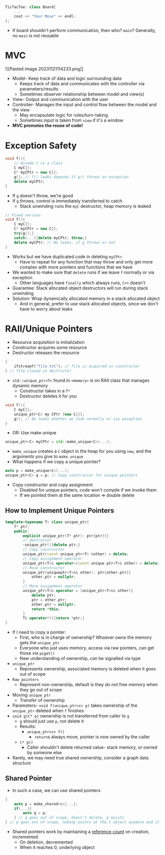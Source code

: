 ```cpp
TicTacToe: class Board{
	...
	cout << "Your Move" << endl;
};
```
- If board shouldn't perform communication, then who? `main`? Generally, no `main` is not reusable
# MVC
![[Pasted image 20231121114233.png]]
- Model- Keep track of data and logic surrounding data
	- Keeps track of data and communicates with the controller via parameters/results
	- Sometimes observer relationship between model and view(s)
- View- Output and communication with the user
- Controller- Manages the input and control flow between the model and the view
	- May encapsulate logic for rules/turn-taking
	- Sometimes input is taken from `view` if it's a window
- **MVC promotes the reuse of code!**
# Exception Safety
```cpp
void f(){
	// Assume C is a class
	C myC{};
	C* myCPtr = new C{};
	g(); // f() leaks depends if g() throws an exception
	delete myCPtr;
}
```
- If `g` doesn't throw, we're good
- If `g` throws, control is immediately transferred to catch
	- Stack unwinding runs the `myC` destructor, heap memory is leaked
```cpp
// Fixed version
void f(){
	C myC{};
	C* myCPtr = new C{};
	try{g();}
	catch(...){delete myCPtr; throw;}
	delete myCPtr; // No leaks, if g throws or not
}
```
- Works but we have duplicated code in deleting `myCPtr`
	- Have to repeat for any function that may throw and only get more complex with more pointers and functions that we have
- We wanted to make sure that `delete` runs if we leave `f` normally or via exception
	- Other languages have `finally` which always runs, `C++` doesn't
- Guarantee: Stack allocated object destructors will run during stack unwinding
- Solution: Wrap dynamically allocated memory in a stack allocated object
	- And in general, prefer to use stack allocated objects, since we don't have to worry about leaks
# RAII/Unique Pointers
- Resource acquisition is initialization
- Constructor acquires some resource
- Destructor releases the resource
```cpp
{
	ifstreamf{"file.txt"}; // file is acquired in constructor
} // file closed in destructor
```
- `std::unique_ptr<T>` found in `<memory>` is on RAII class that manages dynamic memory
	- Constructor takes in a `T*`
	- Destructor deletes it for you
```cpp
void f(){
	C myC{};
	unique_ptr<C> my CPtr {new C{}};
	g(); // No leaks whether we leak normally or via exception
}
```
- OR: Use make unique
```cpp
unique_ptr<C> myCPtr = std::make_unique<C>(...);
```
- `make_unique` creates a `C` object in the heap for you using `new`, and the arguments you give to `make_unique`
- What happens if we copy a unique pointer?
```cpp
auto p = make_unique<C>(...);
unique_ptr<C> q = p; // Copy constructor for unique pointers
```
- Copy constructor and copy assignment
	- Disabled for unique pointers, code won't compile if we invoke them
	- If we pointed them at the same location => double delete
## How to Implement Unique Pointers
```cpp
template<typename T> class unique_ptr{
	T* ptr;
	public:
		explicit unique_ptr(T* ptr): ptr{ptr}{}
		// destructor
		~unique_ptr(){delete ptr;}
		// Copy constructor
		unique_ptr(const unique_ptr<T> &other) = delete;
		// Copy assignment operator
		unique_ptr<T>& operator=(const unique ptr<T>& other) = delete;
		// Move constructor
		unique_ptr(uniqueptr<T>&& other): ptr{other.ptr}{
			other.ptr = nullptr;
		}
		// Move assignment operator
		unique_ptr<T>& operator = (unique_ptr<T>&& other){
			delete ptr;
			ptr = other.ptr;
			other.ptr = nullptr;
			return *this;
		}
		T& operator*(){return *ptr;}
}
```
- If I need to copy a pointer:
	- First, who is in charge of ownership? Whoever owns the memory gets the `unique_ptr`
	- Everyone who just uses memory, access via raw pointers, can get those via `piget()`
	- New understanding of ownership, can be signalled via type
- `unique_ptr`
	- Represents ownership, associated memory is deleted when it goes out of scope
- `Raw pointers`
	- Represent non-ownership, default is they do not free memory when they go out of scope
- Moving `unique_ptr`
	- Transfer of ownership
- Parameters- `void f(unique_ptr<c> p)` takes ownership of the `unique_ptr` deleted when `f` finishes
- `void g(C* p)` ownership is not transferred from caller to `g`
	- `g` should just use `p`, not delete it
	- Results: 
		- `unique_ptr<c> f()`
			- `return`s always move, pointer is now owned by the caller
	- `c* g()`
		- Caller shouldn't delete returned value- stack memory, or owned by someone else
- Rarely, we may need true shared ownership, consider a graph data structure
## Shared Pointer
- In such a case, we can use shared pointers
```cpp
{
	auto p = make_shared<c>{...};
	if(...){
		auto q = p;	
	} // q goes out of scope, doesn't delete, p exists
} // p goes out of scope, nobody points at the C object anymore and it's deleted
```
- Shared pointers work by maintaining a <u>reference count</u> on creation, incremented
	- On deletion, decremented
	- When it reaches 0, underlying object
